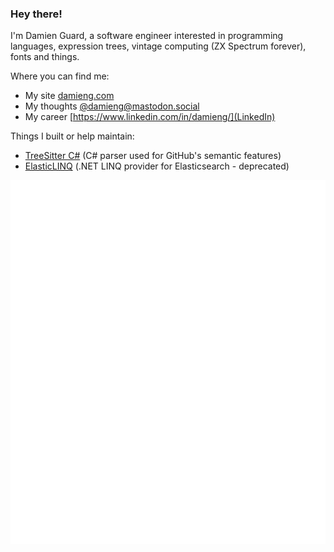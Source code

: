 ### Hey there!

I'm Damien Guard, a software engineer interested in programming languages, expression trees, vintage computing (ZX Spectrum forever), fonts and things.

Where you can find me:
- My site [damieng.com](https://damieng.com/)
- My thoughts <a rel="me" href="https://mastodon.social/@damieng">@damieng@mastodon.social</a>
- My career [https://www.linkedin.com/in/damieng/](LinkedIn)

Things I built or help maintain:
- [TreeSitter C#](https://github.com/tree-sitter/tree-sitter-c-sharp) (C# parser used for GitHub's semantic features)
- [ElasticLINQ](https://github.com/elasticlinq/elasticlinq) (.NET LINQ provider for Elasticsearch - deprecated)

![Metrics](https://github.com/damieng/damieng/blob/main/github-metrics.svg)
